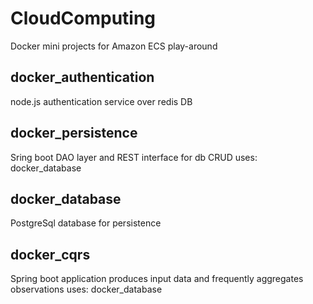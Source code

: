# CloudComputing

Docker mini projects for Amazon ECS play-around

## docker_authentication

node.js authentication service over redis DB

## docker_persistence

Sring boot DAO layer and REST interface for db CRUD
uses: docker_database

## docker_database

PostgreSql database for persistence

## docker_cqrs

Spring boot application produces input data and frequently aggregates observations
uses: docker_database
